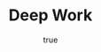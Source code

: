 ---
title: "Deep Work"
bookCover: "/assets/book-covers/deep-work.jpg"
slug: "deep-work"
bookAuthor: "Cal Newport"
rating: 10
done: false
amazonLink: ""
author:
  name: Rico Trebeljahr
  picture: "/assets/blog/profile.jpeg"
---